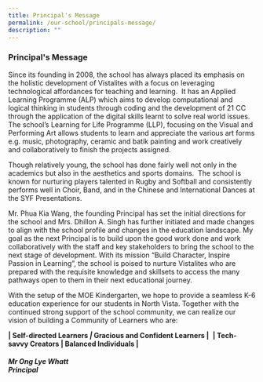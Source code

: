 ```yaml
---
title: Principal's Message
permalink: /our-school/principals-message/
description: ""
---
```

### Principal's Message

Since its founding in 2008, the school has always placed its emphasis on the holistic development of Vistalites with a focus on leveraging technological affordances for teaching and learning.  It has an Applied Learning Programme (ALP) which aims to develop computational and logical thinking in students through coding and the development of 21 CC through the application of the digital skills learnt to solve real world issues.  The school’s Learning for Life Programme (LLP), focusing on the Visual and Performing Art allows students to learn and appreciate the various art forms e.g. music, photography, ceramic and batik painting and work creatively and collaboratively to finish the projects assigned.

Though relatively young, the school has done fairly well not only in the academics but also in the aesthetics and sports domains.  The school is known for nurturing players talented in Rugby and Softball and consistently performs well in Choir, Band, and in the Chinese and International Dances at the SYF Presentations.

Mr. Phua Kia Wang, the founding Principal has set the initial directions for the school and Mrs. Dhillon A. Singh has further initiated and made changes to align with the school profile and changes in the education landscape. My goal as the next Principal is to build upon the good work done and work collaboratively with the staff and key stakeholders to bring the school to the next stage of development. With its mission “Build Character, Inspire Passion in Learning”, the school is poised to nurture Vistalites who are prepared with the requisite knowledge and skillsets to access the many pathways open to them in their next educational journey.

With the setup of the MOE Kindergarten, we hope to provide a seamless K-6 education experience for our students in North Vista. Together with the continued strong support of the school community, we can realize our vision of building a Community of Learners who are:

**| Self-directed Learners _|_ Gracious and Confident Learners |** 
**| Tech-savvy Creators | Balanced Individuals |**

##### Mr Ong Lye Whatt <br>Principal
